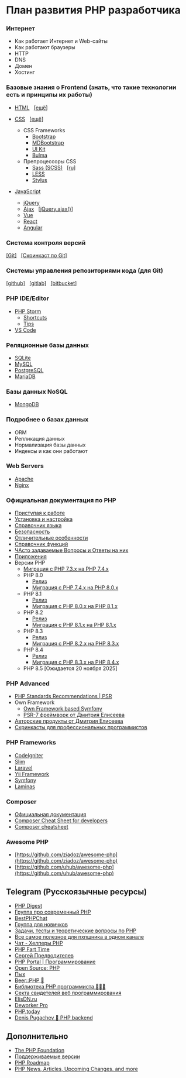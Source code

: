# План развития PHP разработчика

### Интернет
* Как работает Интернет и Web-сайты
* Как работают браузеры
* HTTP
* DNS
* Домен
* Хостинг

### Базовые знания о Frontend (знать, что такие технологии есть и принципы их работы)
* [HTML](http://htmlbook.ru/) &nbsp;&nbsp;[[ещё]](https://htmlbase.ru/)
* [CSS](http://htmlbook.ru/) &nbsp;&nbsp;[[ещё]](https://htmlbase.ru/)
    * CSS Frameworks
        * [Bootstrap](https://getbootstrap.com/)
        * [MDBootstrap](https://mdbootstrap.com/)
        * [UI Kit](http://getuikit.com/)
        * [Bulma](https://bulma.io/)
    * Препроцессоры CSS
        * [Sass (SCSS)](https://sass-lang.com/) &nbsp;&nbsp;[[ru]](https://sass-scss.ru/)
        * [LESS](http://lesscss.org/)
        * [Stylus](https://stylus-lang.com/)

* [JavaScript](https://learn.javascript.ru/)
    * [jQuery](https://jquery.com/)
    * [Ajax](https://javascript.ru/ajax/intro) &nbsp;&nbsp;[[jQuery.ajax()]](https://api.jquery.com/jquery.ajax/)
    * [Vue](https://vuejs.org/)
    * [React](https://reactjs.org/)
    * [Angular](https://angular.io/)

### Система контроля версий &nbsp;
[[Git]](https://githowto.com/) &nbsp;&nbsp;[[Скринкаст по Git]](https://www.youtube.com/watch?v=QkY8lXZuiqQ&list=PLDyvV36pndZHkDRik6kKF6gSb0N0W995h)

### Системы управления репозиториями кода (для Git) &nbsp;&nbsp;
[[github]](https://github.com/) &nbsp;&nbsp;[[gitlab]](https://gitlab.com/) &nbsp;&nbsp;[[bitbucket]](https://bitbucket.org/)

### PHP IDE/Editor
* [PHP Storm](https://www.jetbrains.com/phpstorm/)
	* [Shortcuts](https://github.com/mohsenjalalian/awesome-shortcuts/blob/master/phpstorm/phpstorm.md)
	* [Tips](https://phpstorm.tips/tips/)
* [VS Code](https://code.visualstudio.com/)

### Реляционные базы данных
* [SQLite](https://www.sqlite.org/)
* [MySQL](https://www.mysql.com/)
* [PostgreSQL](https://www.postgresql.org/)
* [MariaDB](https://mariadb.org/)

### Базы данных NoSQL
* [MongoDB](https://www.mongodb.com/)

### Подробнее о базах данных
* ORM
* Репликация данных
* Нормализация базы данных
* Индексы и как они работают

### Web Servers
+ [Apache](https://httpd.apache.org)
+ [Nginx](https://nginx.org/ru/)

### Официальная документация по PHP
* [Приступая к работе](https://www.php.net/manual/ru/getting-started.php)
* [Установка и настройка](https://www.php.net/manual/ru/install.php)
* [Справочник языка](https://www.php.net/manual/ru/langref.php)
* [Безопасность](https://www.php.net/manual/ru/security.php)
* [Отличительные особенности](https://www.php.net/manual/ru/features.php)
* [Справочник функций](https://www.php.net/manual/ru/funcref.php)
* [ЧАсто задаваемые Вопросы и Ответы на них](https://www.php.net/manual/ru/faq.php)
* [Приложения](https://www.php.net/manual/ru/appendices.php)
* Версии PHP
  * [Миграция с PHP 7.3.x на PHP 7.4.x](https://www.php.net/manual/ru/migration74.php)
  * PHP 8.0
    * [Релиз](https://www.php.net/releases/8.0/ru.php)
    * [Миграция с PHP 7.4.x на PHP 8.0.x](https://www.php.net/manual/ru/migration80.php)
  * PHP 8.1
    * [Релиз](https://www.php.net/releases/8.1/ru.php)
    * [Миграция с PHP 8.0.x на PHP 8.1.x](https://www.php.net/manual/ru/migration81.php)
  * PHP 8.2
    * [Релиз](https://www.php.net/releases/8.2/ru.php)
    * [Миграция с PHP 8.1.x на PHP 8.1.x](https://www.php.net/manual/ru/migration82.php)
  * PHP 8.3
    * [Релиз](https://www.php.net/releases/8.3/ru.php)
    * [Миграция с PHP 8.2.x на PHP 8.3.x](https://www.php.net/manual/ru/migration83.php)
  * PHP 8.4
    * [Релиз](https://www.php.net/releases/8.4/ru.php)
    * [Миграция с PHP 8.3.x на PHP 8.4.x](https://www.php.net/manual/ru/migration84.php)
  * PHP 8.5 [Ожидается 20 ноября 2025]



### PHP Advanced
* [PHP Standards Recommendations | PSR](https://www.php-fig.org/psr/)
* Own Framework
  * [Own Framework based Symfony](https://symfony.com/doc/current/create_framework/index.html)
  * [PSR-7 фреймворк от Дмитрия Елисеева](https://www.youtube.com/playlist?list=PLE20id3DjfFnio1Sm7WFOThtfqDGQdJgU)
* [Авторские продукты от Дмитрия Елисеева](https://clck.ru/376pGB)
* [Скринкасты для профессиональных программистов](https://deworker.pro/)

### PHP Frameworks
- [CodeIgniter](https://codeigniter.com/)
- [Slim](https://www.slimframework.com/)
- [Laravel](https://laravel.com/)
- [Yii Framework](https://www.yiiframework.com/)
- [Symfony](https://symfony.com/)
- [Laminas](https://getlaminas.org/)

### Composer
* [Официальная документация](https://getcomposer.org/)
* [Composer Cheat Sheet for developers](https://composer.json.jolicode.com/)
* [Composer cheatsheet](https://devhints.io/composer)

### Awesome PHP
* [https://github.com/ziadoz/awesome-php](https://github.com/ziadoz/awesome-php)
* [https://github.com/uhub/awesome-php](https://github.com/uhub/awesome-php)

## Telegram (Русскоязычные ресурсы)
- [PHP Digest](https://t.me/phpdigest)
- [Группа про современный PHP](https://t.me/prophp7)
- [BestPHPChat](https://t.me/phpGeeks)
- [Группа для новичков](https://t.me/phpGeeksJunior)
- [Задачи, тесты и теоретические вопросы по PHP](https://t.me/phpquiz)
- [Все самое полезное для пхпшника в одном канале](https://t.me/phpproglib)
- [Чат - Хелперы PHP](https://t.me/helperphp)
- [PHP Fart Time](https://t.me/php_fart)
- [Сергей Предводителев](https://t.me/sergei_predvoditelev)
- [PHP Portal | Программирование](https://t.me/PHPgx)
- [Open Source: PHP](https://t.me/open_source_php)
- [Пых](https://t.me/phpyh)
- [Beer::PHP 🍺](https://t.me/beerphp)
- [Библиотека PHP программиста 👨🏼‍💻](https://t.me/php_lib)
- [Cекта свидетелей веб программирования](https://t.me/dev_ru)
- [ElisDN.ru](https://t.me/elisdnru)
- [Deworker Pro](https://t.me/deworkerpro)
- [PHP.today](https://t.me/phptoday)
- [Denis Pugachev 🔹 PHP backend](https://t.me/xdpugachevx)

## Дополнительно
- [The PHP Foundation](https://thephp.foundation)
- [Поддерживаемые версии](https://www.php.net/supported-versions.php)
- [PHP Roadmap](https://roadmap.sh/php)
- [PHP News, Articles, Upcoming Changes, and more](https://php.watch/)

